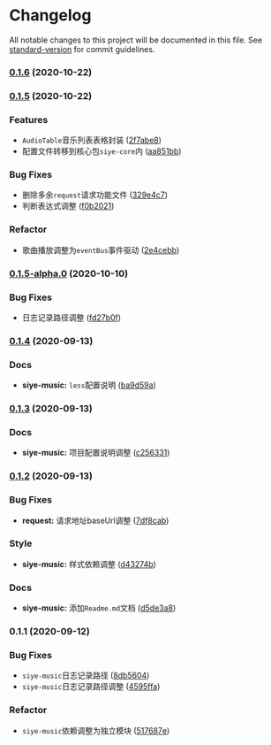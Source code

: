 # Changelog

All notable changes to this project will be documented in this file. See [standard-version](https://github.com/conventional-changelog/standard-version) for commit guidelines.

### [0.1.6](https://github.com/siyesummer/siyeWorld/compare/siye-music@0.1.5...siye-music@0.1.6) (2020-10-22)

### [0.1.5](https://github.com/siyesummer/siyeWorld/compare/siye-music@0.1.5-alpha.0...siye-music@0.1.5) (2020-10-22)


### Features

* `AudioTable`音乐列表表格封装 ([2f7abe8](https://github.com/siyesummer/siyeWorld/commit/2f7abe83a722280d82022c2dcfc5a5b2cedb8d52))
* 配置文件转移到核心包`siye-core`内 ([aa851bb](https://github.com/siyesummer/siyeWorld/commit/aa851bbfc0316d8f5eccd691d28af55136c66a5c))


### Bug Fixes

* 删除多余`request`请求功能文件 ([329e4c7](https://github.com/siyesummer/siyeWorld/commit/329e4c74ebe581cb7be2092d08d5eec06b4d4030))
* 判断表达式调整 ([f0b2021](https://github.com/siyesummer/siyeWorld/commit/f0b202163dd142db8c592c13226621d645b302e6))


### Refactor

* 歌曲播放调整为`eventBus`事件驱动 ([2e4cebb](https://github.com/siyesummer/siyeWorld/commit/2e4cebb8032950bf74a892099f15da406d267be0))

### [0.1.5-alpha.0](https://github.com/siyesummer/siyeWorld/compare/siye-music@0.1.4...siye-music@0.1.5-alpha.0) (2020-10-10)


### Bug Fixes

* 日志记录路径调整 ([fd27b0f](https://github.com/siyesummer/siyeWorld/commit/fd27b0f5ffd37ac10e76e520cca4103fea6c10b1))

### [0.1.4](https://github.com/siyesummer/siyeWorld/compare/siye-music@0.1.3...siye-music@0.1.4) (2020-09-13)


### Docs

* **siye-music:** `less`配置说明 ([ba9d59a](https://github.com/siyesummer/siyeWorld/commit/ba9d59a8f8d3d5ca3ac02d4346d61a2ff0fb9e4f))

### [0.1.3](https://github.com/siyesummer/siyeWorld/compare/siye-music@0.1.2...siye-music@0.1.3) (2020-09-13)


### Docs

* **siye-music:** 项目配置说明调整 ([c256331](https://github.com/siyesummer/siyeWorld/commit/c256331c44ab2a81f53c6ca94527ca6638e8c2bc))

### [0.1.2](https://github.com/siyesummer/siyeWorld/compare/siye-music@0.1.1...siye-music@0.1.2) (2020-09-13)


### Bug Fixes

* **request:** 请求地址baseUrl调整 ([7df8cab](https://github.com/siyesummer/siyeWorld/commit/7df8cab358442995bd4b12bb7937eb5c788165e3))


### Style

* **siye-music:** 样式依赖调整 ([d43274b](https://github.com/siyesummer/siyeWorld/commit/d43274b15b6301be91081caf5f1c3d65bf218a51))


### Docs

* **siye-music:** 添加`Readme.md`文档 ([d5de3a8](https://github.com/siyesummer/siyeWorld/commit/d5de3a88579a45b998cf5c5e76fffcca8751d2a4))

### 0.1.1 (2020-09-12)


### Bug Fixes

* `siye-music`日志记录路径 ([8db5604](https://github.com/siyesummer/siyeWorld/commit/8db5604ef755dbbfc2cc166b3f91a853c5ad4bd2))
* `siye-music`日志记录路径调整 ([4595ffa](https://github.com/siyesummer/siyeWorld/commit/4595ffab04c0bcf181a30467bd66a56fa00f2603))


### Refactor

* `siye-music`依赖调整为独立模块 ([517687e](https://github.com/siyesummer/siyeWorld/commit/517687e3b83a4dfbf65412a703198ec8672141bf))
